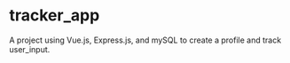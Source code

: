 # tracker_app
A project using Vue.js, Express.js, and mySQL to create a profile and track user_input.
